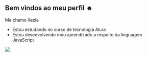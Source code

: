 ## Bem vindos ao meu perfil ☻

Me chamo Kezia

- Estou estudando no curso de tecnologia Alura
- Estou desenvolvendo meu aprendizado a respeito da linguagem JavaScript

![](https://media.tenor.com/VhCWjJwTXNAAAAAj/happy-happy-happy.gif)

